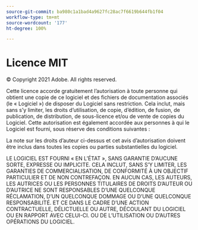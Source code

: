 ```yaml
---
source-git-commit: ba980c1a1bad4a9627fc28ac7f6619b644fb1f04
workflow-type: tm+mt
source-wordcount: '177'
ht-degree: 100%

---
```

# Licence MIT

© Copyright 2021 Adobe. All rights reserved.

Cette licence accorde gratuitement l’autorisation à toute personne qui obtient une copie de ce logiciel et des fichiers de documentation associés (le « Logiciel ») de disposer du Logiciel sans restriction. Cela inclut, mais sans s’y limiter, les droits d’utilisation, de copie, d’édition, de fusion, de publication, de distribution, de sous-licence et/ou de vente de copies du Logiciel. Cette autorisation est également accordée aux personnes à qui le Logiciel est fourni, sous réserve des conditions suivantes :

La note sur les droits d’auteur ci-dessus et cet avis d’autorisation doivent être inclus dans toutes les copies ou parties substantielles du logiciel.

LE LOGICIEL EST FOURNI « EN L’ÉTAT », SANS GARANTIE D’AUCUNE SORTE, EXPRESSE OU IMPLICITE. CELA INCLUT, SANS S’Y LIMITER, LES GARANTIES DE COMMERCIALISATION, DE CONFORMITÉ À UN OBJECTIF PARTICULIER ET DE NON CONTREFAÇON. EN AUCUN CAS, LES AUTEURS, LES AUTRICES OU LES PERSONNES TITULAIRES DE DROITS D’AUTEUR OU D’AUTRICE NE SONT RESPONSABLES D’UNE QUELCONQUE RÉCLAMATION, D’UN QUELCONQUE DOMMAGE OU D’UNE QUELCONQUE RESPONSABILITÉ. ET CE DANS LE CADRE D’UNE ACTION CONTRACTUELLE, DÉLICTUELLE OU AUTRE, DÉCOULANT DU LOGICIEL OU EN RAPPORT AVEC CELUI-CI. OU DE L’UTILISATION OU D’AUTRES OPÉRATIONS DU LOGICIEL.
